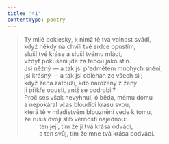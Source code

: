 ```yaml
---
title: '41'
contentType: poetry
---
```


<section>

> Ty milé poklesky, k nimž tě tvá volnost svádí,  
> když někdy na chvíli tvé srdce opustím,  
> sluší tvé kráse a sluší tvému mládí,  
> vždyť pokušení jde za tebou jako stín.  
> Jsi něžný — a tak jsi předmětem mnohých snění,  
> jsi krásný — a tak jsi obléhán ze všech sil;  
> když žena zatouží, kdo narozený z ženy  
> ji příkře opustí, aniž se podrobil?  
> Proč ses však nevyhnul, ó běda, mému domu  
> a nepokáral včas bloudící krásu svou,  
> která tě v mladistvém blouznění vede k tomu,  
> že rušíš dvojí slib věrnosti najednou:  
>          ten její, tím že ji tvá krása odvádí,  
>          a ten svůj, tím že mne tvá krása podvádí.

</section>
